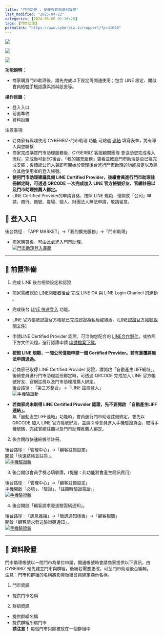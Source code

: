 ```yaml
---
title: "門市助理 : 安裝與前期資料設置"
last_modified: "2025-04-22"
categories: [2024-05-06 01:16:25]
tags: [門市助理]
permalink: "https://www.cyberbiz.io/support/?p=41626"
---
```


![](https://www.cyberbiz.io/support/wp-content/uploads/適用站別.png)

[![](https://www.cyberbiz.io/support/wp-content/uploads/台灣站.png)](https://www.cyberbiz.io/support/?page_id=2490)

[![](https://www.cyberbiz.io/support/wp-content/uploads/門市助理.png)](https://www.cyberbiz.io/support/?page_id=42126)

**功能說明：**  

* 商家購買門市助理後，請先完成以下設定再開通使用；包含 LINE 設定、開啟會員帳號手機認證與資料設置等。

**操作目錄：**

* 登入入口
* 前置準備
* 資料設置

注意事項:  

* 若商家有興趣使用 CYBERBIZ-門市助理 功能 可點選 [連結](https://docs.google.com/forms/d/e/1FAIpQLScAzqU3OckpsS-XBy3yvioKksDBazronFTuEl_RBonxCATHaQ/viewform) 填寫表單，將有專人與您聯繫
* 商家完成購買門市助理服務後，CYBERBIZ 客服顧問團隊 會協助您完成導入流程，完成後可到EC後台，「我的擴充服務」查看並確認門市助理是否已經完成安裝；後續總公司人員即可開始於管理後台進行門市助理的功能設定以及建立其他使用者的登入帳號。
* **使用門市助理建議具備 LINE Certified Provider，後續會員進行門市助理註冊綁定時，可透過 QRCODE 一次完成加入 LINE 官方帳號好友、官網註冊以及門市助理推薦人綁定。**
* LINE Certified Provider的申請資格，按照 LINE 規範，僅開放「公司」申請，商行、商號、農場、個人、財團法人無法申請，敬請留意。

## 📌 登入入口

後台路徑 :  「APP MARKET」→「我的擴充服務」→「門市助理」  


* 商家購買後，可由此處進入門市助理。  
[![門市助理登入畫面](https://www.cyberbiz.io/support/wp-content/uploads/門市助理-安裝與前期資料設置01.png)](https://www.cyberbiz.io/support/wp-content/uploads/門市助理-安裝與前期資料設置01.png)

* * *

## 📌 前置準備



1. 完成 LINE 後台相關設定和認證 
* 商家需確認於 [LINE開發者後台](https://developers.line.biz/zh-hant/) 完成 LINE OA 與 LINE Login Channel 的連動 。


* 完成後台 [LINE 快速登入](https://www.cyberbiz.io/support/?p=675) 功能。


* LINE 官方帳號認證官方帳號已完成認證為藍盾或綠盾。[(LINE認證官方帳號說明文件)](https://tw.linebiz.com/column/line-lac-id-0418/)


* 申請LINE Certified Provider 認證，可洽詢您配合的 [LINE合作夥伴](https://tw.linebiz.com/partner/sales-partner/)，或依照下方文件流程，進行認證申請 [申請檔案下載](https://drive.google.com/file/d/1S2OoIPlmlwzyqE3h1vQldLXrcgf1sCO5/view?usp=sharing)。


* **按照 LINE 規範，一間公司僅能申請一個 Certified Provider。若有重覆將無法申請通過。**


* 若商家已取得 LINE Certified Provider 認證，請開啟「自動產生LIFF網址」。  
後續會員進行門市助理註冊綁定時，可透過 QRCODE 完成加入 LINE 官方帳號好友、官網註冊以及門市助理推薦人綁定。  
後台路徑 :  「第三方整合」→「LINE 註冊登入」  
[![手機驗證新](https://www.cyberbiz.io/support/wp-content/uploads/門市助理-安裝與前期資料設置05.png)](https://www.cyberbiz.io/support/wp-content/uploads/門市助理-安裝與前期資料設置05.png)

* **若商家尚未取得 LINE Certified Provider 認證，先不要開啟 「自動產生LIFF連結」。**  
無「自動產生LIFF連結」功能時，會員進行門市助理註冊綁定，會先以 QRCODE 加入 LINE
官方帳號好友，並請引導會員進入手機驗證頁面、取得手機號碼，完成官網註冊以及門市助理推薦人綁定。



2. 後台開啟快速結帳並註冊。  

後台路徑 :  「管理中心」→「顧客註冊設定」  
開啟「快速結帳並註冊」。  
[![手機驗證新](https://www.cyberbiz.io/support/wp-content/uploads/門市助理-安裝與前期資料設置04.png)](https://www.cyberbiz.io/support/wp-content/uploads/門市助理-安裝與前期資料設置04.png)



3. 後台開啟會員手機必填驗證。(提醒：此功能將會產生簡訊費用)   

後台路徑 :  「管理中心」→「顧客註冊設定」  
手機開啟「必填」、「驗證」、「註冊時驗證電話」。  
[![手機驗證新](https://www.cyberbiz.io/support/wp-content/uploads/門市助理-安裝與前期資料設置02.png)](https://www.cyberbiz.io/support/wp-content/uploads/門市助理-安裝與前期資料設置02.png)

4. 後台開啟「顧客請求發送驗證碼通知」。  

後台路徑 :  「訊息推播」→「簡訊通知樣板」→「顧客相關」  
開啟「顧客請求發送驗證碼通知」。  
[![手機驗證新](https://www.cyberbiz.io/support/wp-content/uploads/門市助理-安裝與前期資料設置03-1.png)](https://www.cyberbiz.io/support/wp-content/uploads/門市助理-安裝與前期資料設置03-1.png)

* * *

## 📌 資料設置



門市助理帳號以一間門市為單位申請，開通帳號時會請商家提供以下資訊，由 CYBERBIZ 預先建立門市與群組，後續若需要更改，可至門市助理後台編輯。  
注意：門市和群組的名稱將影響後續會員綁定顯示名稱。



1. 門市資訊 
* 提供門市名稱


2. 群組資訊 
* 提供群組名稱
* 提供群組所屬門市  
**請注意！** 每個門市只能被放在一個群組中

